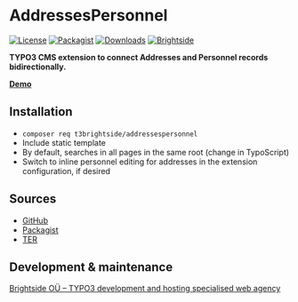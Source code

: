 # AddressesPersonnel
[![License](https://poser.pugx.org/t3brightside/addressespersonnel/license)](LICENSE.txt)
[![Packagist](https://img.shields.io/packagist/v/t3brightside/addressespersonnel.svg?style=flat)](https://packagist.org/packages/t3brightside/addressespersonnel)
[![Downloads](https://poser.pugx.org/t3brightside/addressespersonnel/downloads)](https://packagist.org/packages/t3brightside/addressespersonnel)
[![Brightside](https://img.shields.io/badge/by-t3brightside.com-orange.svg?style=flat)](https://t3brightside.com)

**TYPO3 CMS extension to connect Addresses and Personnel records bidirectionally.**

**[Demo](https://microtemplate.t3brightside.com/)**

## Installation
 - `composer req t3brightside/addressespersonnel`
 - Include static template
 - By default, searches in all pages in the same root (change in TypoScript)
 - Switch to inline personnel editing for addresses in the extension configuration, if desired

## Sources
-  [GitHub](https://github.com/t3brightside/addressespersonnel)
-  [Packagist](https://packagist.org/packages/t3brightside/addressespersonnel)
-  [TER](https://extensions.typo3.org/extension/addressespersonnel/)

## Development & maintenance
[Brightside OÜ – TYPO3 development and hosting specialised web agency](https://t3brightside.com/)
